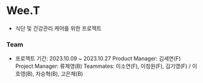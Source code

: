 # Wee.T

- 식단 및 건강관리 케어를 위한 프로젝트

### Team

- 프로젝트 기간: 2023.10.09 ~ 2023.10.27
  Product Manager: 김세연(F)
  Project Manager: 류제영(B)
  Teammates: 이소연(F), 이청원(F), 김기영(F) / 이호영(B), 차승혁(B), 고은채(B)
